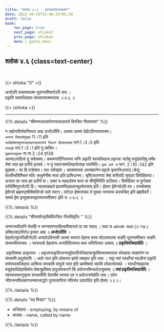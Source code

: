 ```yaml
---
title: "श्लोक ४.६ - ज्ञानकर्मसन्यसयोग"
date: 2022-10-16T15:46:23+05:30
draft: false
book:
    toc_page: true
    next_page: shloka7
    prev_page: shloka5
    menu : geeta_menu
---
```




## श्लोक ४.६ {class=text-center}

<br/>

{{< shloka  "0"  >}}

अजोऽपि सन्नव्ययात्मा भूतानामीश्वरोऽपि सन् ।  
प्रकृतिं स्वामधिष्ठाय संभवाम्यात्ममायया  ॥ ४.६ ॥

{{< /shloka >}}

---


{{% details "श्रीमन्मध्वाचार्यभगवत्पादाचर्य विरचित  गीताभाष्य" %}}

न तर्ह्यनादिर्भवानित्यत आह अजोऽपीति। अव्यय आत्मा 
देहोऽपीत्यव्ययात्मा।  
`अनन्तं विश्वतोमुखम्` 11।11 इति  
`रूपविशेषणमुत्तरत्रएतन्नानावताराणां निधानं बीजमव्ययम्` भागं.1।3।5 इति  
`चजगृहे` भाग.1।3।1 इति तु व्यक्तिः।  
`युक्तयस्तूक्ताः` मा.भा.2।24 पृ139  
आत्माऽनादित्वं तु सर्वसमम्। कथमनादिनित्यस्य जनिः 
प्रकृतिं स्वामधिष्ठाय 
प्रकृत्या जातेषु वसुदेवादिषु तथैव तेषां जात इव प्रतीये इत्यर्थः। 
न तु  स्वतन्त्रामधिष्ठायेत्याह स्वामिति। `द्रव्यं कर्म च` भाग. 
2।10।142 इति 
ह्युक्तम्। सा हि तत्रोक्ता। ततः सर्वसृष्टेः। आत्ममायया आत्मज्ञानेन 
प्रकृतेः पृथगभिधानात्।केतुः केतश्चितिश्चित्तं मतिः क्रतुर्मनीषा 
माया इति  ह्यभिधानम्। सृष्टिकारणया तेषां शरीरादि सृष्ट्वा 
विमोहिकया। अजात एव जात इव 
प्रतीये वा। उक्तं च महदादेश्च माता या श्रीर्भूमिरिति 
कल्पिता। विमोहिका च 
दुर्गाख्या ताभिर्विष्णुरजोऽपि हि। 
जातवत्प्रथते ह्यात्मचिद्बलान्मूढचेतसाम् 
इति। ईश्वर ईशेभ्योऽपि वरः। 
तच्चोक्तम् ईशेभ्यो ब्रह्मरुद्रश्रीशेषादिभ्यो 
यतो भवान्। वरोऽत ईश्वराख्या ते मुख्या नान्यस्य कस्यचित् इति 
ब्रह्मवैवर्ते।समर्थ ईश इत्युक्तस्तद्वरत्वात्त्वमीश्वरः इति च ॥ ४.६ ॥

{{% /details %}}



{{% details "श्रीराघवेन्द्रतीर्थविरचित गीताविवृत्तिः " %}}

जन्मान्यतीतानि  चेत्तर्हि  न जननमरणराहित्यमीश्वरत्वं वा तव स्यात्‌ ।
तथा च `अविनाशि त्विति` (२-१७ ) उक्ति(क्त)विरोध इत्यत आह
॥ **अजोऽपीति** ।  
देहतोऽप्युत्पत्तिहीनोऽपि अव्यवोऽविनाशी आत्मा स्वरूपं
देहश्च यस्य सोऽव्ययात्मा सन्नपि भूतानामीश्वरः सन्नपि संभवामीत्यन्वयः ।
स्वरूपतो देहतश्च अनादितित्यस्य कथं जनिरित्यत उक्तम् ॥ **प्रकृतिमधिष्ठायेति** ।   

‌
प्रकृतिशब्दः प्राकृतपरः । 
प्रकृतान्प्रकृतिजान्वसुदेवादीनधिष्ठायानुप्रविश्यात्ममायया 
स्वेच्छया स्वज्ञानेन वा संभवामि प्रादुर्भवामि । अतो जात
इति लोकस्य भ्रांतो व्यवहार इति भावः । यद्वा स्वां स्वकीयां मदधीनां प्रकृतिं
तमोरूपामधिष्ठाय आश्रित्य संभवामि संभूतो जात इति भ्रमविषयो भवामि
लोकस्येत्यर्थः । स्वाधीनप्रकृत्या वसुदेवादिदेहान्निर्माय तेष्वनुप्रविश्य
प्रादुर्भावकरणे किं प्रयोजनमित्यतोऽप्युक्तम्‌ ॥ **स्वां प्रकृतिमधिष्ठायेति** ।
स्वस्वभावमनुसृत्य संभवामीति देवस्यैष स्वभाव एव न प्रयोजनापेक्षेति भावः।
एतेन जीवजन्मविलक्षणजन्मवत्त्वाद्धरेः पूज्यत्वादिना जीवभेद उपपादित इति
ज्ञेयम्‌ ॥ ६॥।

{{% /details %}}



{{% details "पद विचार" %}}

- अधिष्ठाय - employing, by means of
- आख्या - name, called by name

{{% /details %}}
